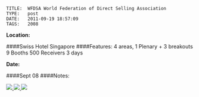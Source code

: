     
    TITLE: 	WFDSA World Federation of Direct Selling Association	
    TYPE: 	post	
    DATE: 	2011-09-19 18:57:09	
    TAGS: 	2008	


**Location:**




####Swiss Hotel Singapore
####Features:
4 areas, 1 Plenary + 3 breakouts
9 Booths
500 Receivers
3 days

**Date:**




####Sept 08
####Notes:


<a href="wp-content/uploads/2011/09/world_federation_of_direct_selling1_large.jpg">
<img src="wp-content/uploads/2011/09/world_federation_of_direct_selling1.jpg">
<a href="wp-content/uploads/2011/09/world_federation_of_direct_selling2_large.jpg">
<img src="wp-content/uploads/2011/09/world_federation_of_direct_selling2.jpg">

<a href="wp-content/uploads/2011/09/world_federation_of_direct_selling3_large.jpg">
<img src="wp-content/uploads/2011/09/world_federation_of_direct_selling3.jpg">






